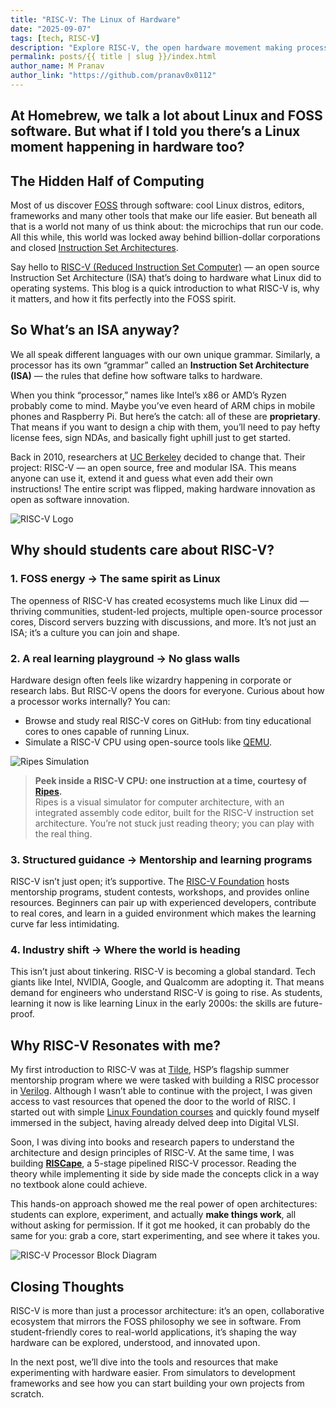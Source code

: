 ```yaml
---
title: "RISC-V: The Linux of Hardware"
date: "2025-09-07"
tags: [tech, RISC-V] 
description: "Explore RISC-V, the open hardware movement making processor design accessible to students, developers, and researchers alike."
permalink: posts/{{ title | slug }}/index.html
author_name: M Pranav 
author_link: "https://github.com/pranav0x0112"
---
```


## At Homebrew, we talk a lot about Linux and FOSS software. But what if I told you there’s a Linux moment happening in hardware too?

## The Hidden Half of Computing

Most of us discover [FOSS](https://homebrew.hsp-ec.xyz/posts/the-world-of-open-source!/) through software: cool Linux distros, editors, frameworks and many other tools that make our life easier. But beneath all that is a world not many of us think about: the microchips that run our code. All this while, this world was locked away behind billion-dollar corporations and closed [Instruction Set Architectures](https://en.wikipedia.org/wiki/Instruction_set_architecture).

Say hello to [RISC-V (Reduced Instruction Set Computer)](https://en.wikipedia.org/wiki/RISC-V) — an open source Instruction Set Architecture (ISA) that’s doing to hardware what Linux did to operating systems. This blog is a quick introduction to what RISC-V is, why it matters, and how it fits perfectly into the FOSS spirit.

## So What’s an ISA anyway?

We all speak different languages with our own unique grammar. Similarly, a processor has its own “grammar” called an **Instruction Set Architecture (ISA)** — the rules that define how software talks to hardware.

When you think “processor,” names like Intel’s x86 or AMD’s Ryzen probably come to mind. Maybe you’ve even heard of ARM chips in mobile phones and Raspberry Pi. But here’s the catch: all of these are **proprietary**. That means if you want to design a chip with them, you’ll need to pay hefty license fees, sign NDAs, and basically fight uphill just to get started.

Back in 2010, researchers at [UC Berkeley](https://www.sifive.com/blog/from-berkeley-lab-to-global-standard-risc-vs-15-ye) decided to change that. Their project: RISC-V — an open source, free and modular ISA. This means anyone can use it, extend it and guess what even add their own instructions! The entire script was flipped, making hardware innovation as open as software innovation.

![RISC-V Logo](https://i.postimg.cc/dkTKKkY4/RISC-V-logo-1.png)

## Why should students care about RISC-V?

### **1. FOSS energy → The same spirit as Linux**

The openness of RISC-V has created ecosystems much like Linux did — thriving communities, student-led projects, multiple open-source processor cores, Discord servers buzzing with discussions, and more. It’s not just an ISA; it’s a culture you can join and shape.

### **2. A real learning playground → No glass walls**

Hardware design often feels like wizardry happening in corporate or research labs. But RISC-V opens the doors for everyone. Curious about how a processor works internally? You can:

- Browse and study real RISC-V cores on GitHub: from tiny educational cores to ones capable of running Linux.
- Simulate a RISC-V CPU using open-source tools like [QEMU](https://en.wikipedia.org/wiki/QEMU).

![Ripes Simulation](https://i.postimg.cc/Vk4z3jmS/animation.gif)

> **Peek inside a RISC-V CPU: one instruction at a time, courtesy of [Ripes](https://github.com/mortbopet/Ripes).**  
> Ripes is a visual simulator for computer architecture, with an integrated assembly code editor, built for the RISC-V instruction set architecture. You’re not stuck just reading theory; you can play with the real thing.

### **3. Structured guidance → Mentorship and learning programs**

RISC-V isn’t just open; it’s supportive. The [RISC-V Foundation](https://riscv.org/) hosts mentorship programs, student contests, workshops, and provides online resources. Beginners can pair up with experienced developers, contribute to real cores, and learn in a guided environment which makes the learning curve far less intimidating.

### **4. Industry shift → Where the world is heading**

This isn’t just about tinkering. RISC-V is becoming a global standard. Tech giants like Intel, NVIDIA, Google, and Qualcomm are adopting it. That means demand for engineers who understand RISC-V is going to rise. As students, learning it now is like learning Linux in the early 2000s: the skills are future-proof.

## Why RISC-V Resonates with me?

My first introduction to RISC-V was at [Tilde](https://hsp-ec.xyz/announcements/tilde-4.0), HSP’s flagship summer mentorship program where we were tasked with building a RISC processor in [Verilog](https://en.wikipedia.org/wiki/Verilog). Although I wasn’t able to continue with the project, I was given access to vast resources that opened the door to the world of RISC. I started out with simple [Linux Foundation courses](https://training.linuxfoundation.org/training/introduction-to-riscv-lfd110/) and quickly found myself immersed in the subject, having already delved deep into Digital VLSI.

Soon, I was diving into books and research papers to understand the architecture and design principles of RISC-V. At the same time, I was building [**RISCape**](https://github.com/pranav0x0112/RISCape), a 5-stage pipelined RISC-V processor. Reading the theory while implementing it side by side made the concepts click in a way no textbook alone could achieve.

This hands-on approach showed me the real power of open architectures: students can explore, experiment, and actually **make things work**, all without asking for permission. If it got me hooked, it can probably do the same for you: grab a core, start experimenting, and see where it takes you.

![RISC-V Processor Block Diagram](https://i.postimg.cc/MG81FJZZ/risc-v-processor-block-diagram.png)

## Closing Thoughts

RISC-V is more than just a processor architecture: it’s an open, collaborative ecosystem that mirrors the FOSS philosophy we see in software. From student-friendly cores to real-world applications, it’s shaping the way hardware can be explored, understood, and innovated upon.

In the next post, we’ll dive into the tools and resources that make experimenting with hardware easier. From simulators to development frameworks and see how you can start building your own projects from scratch.